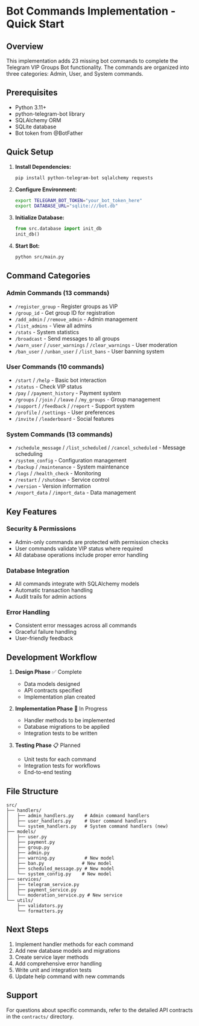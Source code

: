 # Bot Commands Implementation - Quick Start

## Overview

This implementation adds 23 missing bot commands to complete the Telegram VIP Groups Bot functionality. The commands are organized into three categories: Admin, User, and System commands.

## Prerequisites

- Python 3.11+
- python-telegram-bot library
- SQLAlchemy ORM
- SQLite database
- Bot token from @BotFather

## Quick Setup

1. **Install Dependencies:**
   ```bash
   pip install python-telegram-bot sqlalchemy requests
   ```

2. **Configure Environment:**
   ```bash
   export TELEGRAM_BOT_TOKEN="your_bot_token_here"
   export DATABASE_URL="sqlite:///bot.db"
   ```

3. **Initialize Database:**
   ```python
   from src.database import init_db
   init_db()
   ```

4. **Start Bot:**
   ```bash
   python src/main.py
   ```

## Command Categories

### Admin Commands (13 commands)
- `/register_group` - Register groups as VIP
- `/group_id` - Get group ID for registration
- `/add_admin` / `/remove_admin` - Admin management
- `/list_admins` - View all admins
- `/stats` - System statistics
- `/broadcast` - Send messages to all groups
- `/warn_user` / `/user_warnings` / `/clear_warnings` - User moderation
- `/ban_user` / `/unban_user` / `/list_bans` - User banning system

### User Commands (10 commands)
- `/start` / `/help` - Basic bot interaction
- `/status` - Check VIP status
- `/pay` / `/payment_history` - Payment system
- `/groups` / `/join` / `/leave` / `/my_groups` - Group management
- `/support` / `/feedback` / `/report` - Support system
- `/profile` / `/settings` - User preferences
- `/invite` / `/leaderboard` - Social features

### System Commands (13 commands)
- `/schedule_message` / `/list_scheduled` / `/cancel_scheduled` - Message scheduling
- `/system_config` - Configuration management
- `/backup` / `/maintenance` - System maintenance
- `/logs` / `/health_check` - Monitoring
- `/restart` / `/shutdown` - Service control
- `/version` - Version information
- `/export_data` / `/import_data` - Data management

## Key Features

### Security & Permissions
- Admin-only commands are protected with permission checks
- User commands validate VIP status where required
- All database operations include proper error handling

### Database Integration
- All commands integrate with SQLAlchemy models
- Automatic transaction handling
- Audit trails for admin actions

### Error Handling
- Consistent error messages across all commands
- Graceful failure handling
- User-friendly feedback

## Development Workflow

1. **Design Phase** ✅ Complete
   - Data models designed
   - API contracts specified
   - Implementation plan created

2. **Implementation Phase** 🔄 In Progress
   - Handler methods to be implemented
   - Database migrations to be applied
   - Integration tests to be written

3. **Testing Phase** 📋 Planned
   - Unit tests for each command
   - Integration tests for workflows
   - End-to-end testing

## File Structure

```
src/
├── handlers/
│   ├── admin_handlers.py    # Admin command handlers
│   ├── user_handlers.py     # User command handlers
│   └── system_handlers.py   # System command handlers (new)
├── models/
│   ├── user.py
│   ├── payment.py
│   ├── group.py
│   ├── admin.py
│   ├── warning.py           # New model
│   ├── ban.py              # New model
│   ├── scheduled_message.py # New model
│   └── system_config.py    # New model
├── services/
│   ├── telegram_service.py
│   ├── payment_service.py
│   └── moderation_service.py # New service
└── utils/
    ├── validators.py
    └── formatters.py
```

## Next Steps

1. Implement handler methods for each command
2. Add new database models and migrations
3. Create service layer methods
4. Add comprehensive error handling
5. Write unit and integration tests
6. Update help command with new commands

## Support

For questions about specific commands, refer to the detailed API contracts in the `contracts/` directory.